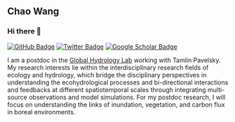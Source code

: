 ## Chao Wang

### Hi there 👋


[![GitHub Badge](https://img.shields.io/github/followers/waynechao128?style=social)](https://github.com/waynechao128?tab=followers)
[![Twitter Badge](https://img.shields.io/twitter/follow/waynechao128?style=social)](https://twitter.com/waynechao128)
[![Google Scholar Badge](https://img.shields.io/badge/Google-Scholar-lightgrey)](https://scholar.google.com/citations?user=Q0IKlZwAAAAJ&hl=en)


I am a postdoc in the [Global Hydrology Lab](http://uncglobalhydrology.org/) working with Tamlin Pavelsky. My research interests lie within the interdisciplinary research fields of ecology and hydrology, which bridge the disciplinary perspectives in understanding the ecohydrological processes and bi-directional interactions and feedbacks at different spatiotemporal scales through integrating multi-source observations and model simulations. For my postdoc research, I will focus on understanding the links of inundation, vegetation, and carbon flux in boreal environments.


<!--
**waynechao128/waynechao128** is a ✨ _special_ ✨ repository because its `README.md` (this file) appears on your GitHub profile.

Here are some ideas to get you started:

- 🔭 I’m currently working on ...
- 🌱 I’m currently learning ...
- 👯 I’m looking to collaborate on ...
- 🤔 I’m looking for help with ...
- 💬 Ask me about ...
- 📫 How to reach me: ...
- 😄 Pronouns: ...
- ⚡ Fun fact: ...
-->
